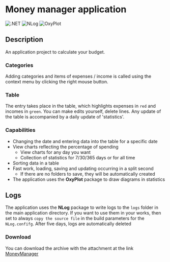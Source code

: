 # Money manager application
![.NET](https://img.shields.io/badge/.NET%20FrameWork-4.6-informational)
![NLog](https://img.shields.io/badge/NLog-4.7.9-red)
![OxyPlot](https://img.shields.io/badge/OxyPlot-2.1.0-brightgreen)
## Description
An application project to calculate your budget. 
### Categories
Adding categories and items of expenses / income is called using the context menu by clicking the right mouse button.
### Table
The entry takes place in the table, which highlights expenses in `red` and incomes in `green`.
You can make edits yourself, delete lines. Any update of the table is accompanied by a daily update of 'statistics'.
### Capabilities
* Changing the date and entering data into the table for a specific date
* View charts reflecting the percentage of spending
  * View charts for any day you want
  * Collection of statistics for 7/30/365 days or for all time
* Sorting data in a table
* Fast work, loading, saving and updating occurring in a split second
  * If there are no folders to save, they will be automatically created
* The application uses the **OxyPlot** package to draw diagrams in statistics
## Logs
The application uses the **NLog** package to write logs to the `logs` folder in the main application directory. 
If you want to use them in your works, then set to always `copy the source file` in the build parameters for the `NLog.confifg`.
After five days, logs are automatically deleted
### Download
You can download the archive with the attachment at the link [MoneyManager](https://disk.yandex.ru/d/PV0Yod2mB-3rWA)
